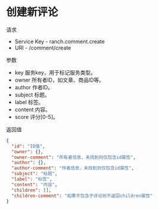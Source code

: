 # 创建新评论

请求
- Service Key - ranch.comment.create
- URI - /comment/create

参数
- key 服务key，用于标记服务类型。
- owner 所有者ID，如文章、商品ID等。
- author 作者ID。
- subject 标题。
- label 标签。
- content 内容。
- score 评分[0-5]。

返回值
```json
{
  "id": "ID值",
  "owner": {},
  "owner-comment": "所有者信息，未找到则仅包含id属性",
  "author": {},
  "author-comment": "作者信息，未找到则仅包含id属性",
  "subject": "标题",
  "label": "标签",
  "content": "内容",
  "children": [],
  "children-comment": "如果不包含子评论则不返回children属性"
}
```
